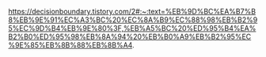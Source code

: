 https://decisionboundary.tistory.com/2#:~:text=%EB%9D%BC%EA%B7%B8%EB%9E%91%EC%A3%BC%20%EC%8A%B9%EC%88%98%EB%B2%95%EC%9D%B4%EB%9E%80%3F,%EB%A5%BC%20%ED%95%B4%EA%B2%B0%ED%95%98%EB%8A%94%20%EB%B0%A9%EB%B2%95%EC%9E%85%EB%8B%88%EB%8B%A4.